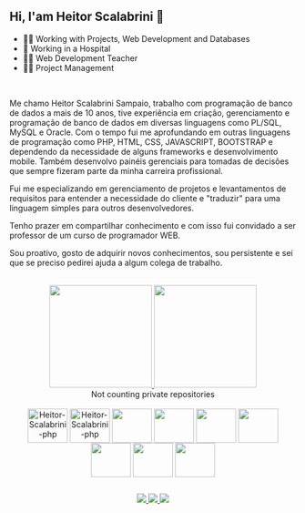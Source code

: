 ## Hi, I'am Heitor Scalabrini 👋

 - 👨‍💻 Working with Projects, Web Development and Databases
 - 🏥 Working in a Hospital
 - 👨‍🏫 Web Development Teacher
 - 👨‍🎓 Project Management
  
 <br>

 Me chamo Heitor Scalabrini Sampaio, trabalho com programação de banco de dados a mais de 10 anos, tive experiência em criação, gerenciamento e programação de banco de dados em diversas linguagens como PL/SQL, MySQL e Oracle. Com o tempo fui me aprofundando em outras linguagens de programação como PHP, HTML, CSS, JAVASCRIPT, BOOTSTRAP e dependendo da necessidade de alguns frameworks e desenvolvimento mobile. Também desenvolvo painéis gerenciais para tomadas de decisões que sempre fizeram parte da minha carreira profissional.

Fui me especializando em gerenciamento de projetos e levantamentos de requisitos para entender a necessidade do cliente e "traduzir" para uma linguagem simples para outros desenvolvedores.

Tenho prazer em compartilhar conhecimento e com isso fui convidado a ser professor de um curso de programador WEB.

Sou proativo, gosto de adquirir novos conhecimentos, sou persistente e sei que se preciso pedirei ajuda a algum colega de trabalho.

<br>

<div align = "center">
  <a href="https://github.com/heitorsam">
   <img height = "180em" src = "https://github-readme-stats.vercel.app/api?username=heitorsam&show_icons=true&theme=dracula&include_all_commits=true&count_private=true" />
   <img height = "180em" src = "https://github-readme-stats.vercel.app/api/top-langs/?username=heitorsam&layout=compact&langs_count=7&theme=dracula&include_all_commits=true" />
  </a>
  </br> Not counting private repositories
</div>


 <div align = "center"> <br>
  <img  align = "center" alt = "Heitor-Scalabrini-php" height = "60" width = "70" src = "https://cdn.jsdelivr.net/gh/devicons/devicon/icons/php/php-original.svg" />
  <img  align = "center" alt = "Heitor-Scalabrini-php" height = "60" width = "70"  src="https://cdn.jsdelivr.net/gh/devicons/devicon/icons/laravel/laravel-plain-wordmark.svg" />
  <img  align = "center" alt = ""Heitor-Scalabrini-HTML" height = "60" width = "70" src = "https://cdn.jsdelivr.net/gh/devicons/devicon/icons/html5/html5-original-wordmark.svg" />
  <img  align = "center" alt = ""Heitor-Scalabrini-CSS" height = "60" width = "70" src = "https://cdn.jsdelivr.net/gh/devicons/devicon/icons/css3/css3-original-wordmark.svg" />
  <img  align = "center" alt = ""Heitor-Scalabrini-Bootstrap" height = "60" width = "70" src = "https://cdn.jsdelivr.net/gh/devicons/devicon/icons/bootstrap/bootstrap-plain-wordmark.svg" />
  <img  align = "center" alt = ""Heitor-Scalabrini-Bootstrap" height = "60" width = "70" src = "https://cdn.jsdelivr.net/gh/devicons/devicon/icons/photoshop/photoshop-plain.svg" />
  <img  align = "center" alt = ""Heitor-Scalabrini-JS" height = "60" width = "70" src = "https://cdn.jsdelivr.net/gh/devicons/devicon/icons/javascript/javascript-plain.svg" />
  <img  align = "center" alt = ""Heitor-Scalabrini-C" height = "60" width = "70" src = "https://cdn.jsdelivr.net/gh/devicons/devicon/icons/csharp/csharp-original.svg" />
  <img  align = "center" alt = ""Heitor-Scalabrini-Oracle" height = "60" width = "70" src = "https://cdn.jsdelivr.net/gh/devicons/devicon/icons/oracle/oracle-original.svg" />
  
</div>
  
  ##
  
  <div align = "center"> 
  <a href="mailto:scalabrinih@gmail.com" target="_blank"> <img src = "https://img.shields.io/badge/Gmail-D14836?style=for-the-badge&logo=gmail&logoColor=white"> </a>
  <a href="https://www.linkedin.com/in/heitor-scalabrini-sampaio-629b932a" target="_blank"> <img src = "https://img.shields.io/badge/LinkedIn-0077B5?style=for-the-badge&logo=linkedin&logoColor=white"> </a>
  <a href="https://pt.stackoverflow.com/users/176220/heitor-scalabrini" target="_blank"> <img src = "https://img.shields.io/badge/stack%20overflow-FE7A16?logo=stack-overflow&logoColor=white&style=for-the-badge"> </a>  
 </div>
